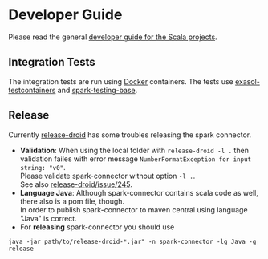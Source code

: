 # Developer Guide

Please read the general [developer guide for the Scala projects][dev-guide].

## Integration Tests

The integration tests are run using [Docker][docker] containers. The tests use
[exasol-testcontainers][exa-testcontainers] and
[spark-testing-base][spark-testing-base].

[docker]: https://www.docker.com/
[exa-testcontainers]: https://github.com/exasol/exasol-testcontainers/
[spark-testing-base]: https://github.com/holdenk/spark-testing-base
[dev-guide]: https://github.com/exasol/import-export-udf-common-scala/blob/master/doc/development/developer_guide.md

## Release

Currently [release-droid](https://github.com/exasol/release-droid) has some troubles releasing the spark connector.

* **Validation**: When using the local folder with `release-droid -l .` then validation failes with error message `NumberFormatException for input string: "v0"`.<br />
Please validate spark-connector without option `-l .`.<br />
See also [release-droid/issue/245](https://github.com/exasol/release-droid/issues/245).
* **Language Java**: Although spark-connector contains scala code as well, there also is a pom file, though.<br />
In order to publish spark-connector to maven central using language "Java" is correct.
* For **releasing** spark-connector you should use
```
java -jar path/to/release-droid-*.jar" -n spark-connector -lg Java -g release
```
